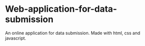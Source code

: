 # Web-application-for-data-submission
An online application for data submission. Made with html, css and javascript.
